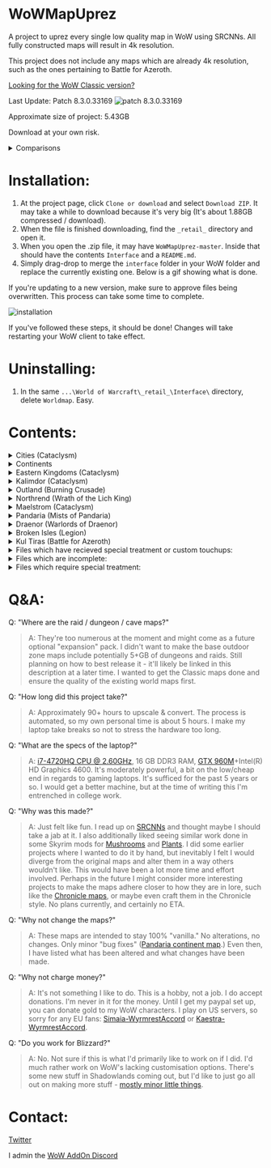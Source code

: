 # WoWMapUprez
A project to uprez every single low quality map in WoW using SRCNNs. All fully constructed maps will result in 4k resolution.

This project does not include any maps which are already 4k resolution, such as the ones pertaining to Battle for Azeroth.

[logo]: https://wow.zamimg.com/images/icons/expansions/bfa.png

[Looking for the WoW Classic version?](https://github.com/keyboardturner/WoWMapUprezClassic)

Last Update:  Patch 8.3.0.33169 ![patch 8.3.0.33169][logo]


<!-- What's new in Shadowlands Patch 9.0.n? -->
<!-- dropdown -->
<!-- BFA → Shadowlands Patch: link -->
<!-- Only install this if you are updating from patch 8.3.0 to 9.0.n -->

Approximate size of project: 5.43GB

Download at your own risk.

<details>
	<summary>Comparisons</summary>
	<img src="https://i.imgur.com/ZR8QOmt.png">
	<img src="https://i.imgur.com/LxaVbIH.png">
	<img src="https://i.imgur.com/i2MhB0D.png">
</details>

# Installation:

1. At the project page, click `Clone or download` and select `Download ZIP`. It may take a while to download because it's very big (It's about 1.88GB compressed / download).
2. When the file is finished downloading, find the `_retail_` directory and open it.
3. When you open the .zip file, it may have `WoWMapUprez-master`. Inside that should have the contents `Interface` and a `README.md`.
4. Simply drag-drop to merge the `interface` folder in your WoW folder and replace the currently existing one. Below is a gif showing what is done.

If you're updating to a new version, make sure to approve files being overwritten. This process can take some time to complete.

![installation](https://cdn.discordapp.com/attachments/674816552595488778/674845234047221780/2020-02-05_21-01-02.gif)

If you've followed these steps, it should be done! Changes will take restarting your WoW client to take effect.

# Uninstalling:

1. In the same `...\World of Warcraft\_retail_\Interface\` directory, delete `Worldmap`. Easy.

# Contents:
<details>
	<summary>Cities (Cataclysm)</summary>
	
	AshranAllianceFactionHub (Stormshield)
	AshranHordeFactionHub (Warspear)
	Dalaran (Wrath_1)
	Dalaran7 (Legion_1)
	Dalaran70 (Legion_2)
	DalaranCity (Wrath_2)
	Darnassus
	GilneasCity
	Ironforge
	Orgrimmar
	ShattrathCity
	SilvermoonCity
	StormwindCity
	TheExodar
	ThunderBluff
	Undercity
	ShrineofTwoMoons
	ShrineofSevenStars
</details>
<details>
	<summary>Continents</summary>

	TheMaelstromContinent
	Pandaria
	Draenor
	BrokenIsles
</details>
<details>
	<summary>Eastern Kingdoms (Cataclysm)</summary>
	
	Arathi
	Arathi_Terrain1
	Badlands
	BlastedLands
	BlastedLands_Terrain1
	BurningSteppes
	DeadwindPass
	DeathknellStart
	DunMorogh
	DunMoroghScenario
	Duskwood
	EasternPlaguelands
	Elwynn
	EversongWoods
	Ghostlands
	Gilneas
	Gilneas_terrain1
	Gilneas_terrain2
	GilneasCity
	GilneasDreamway
	HillsbradFoothills
	Hilsbrad
	Hinterlands
	Lochmodan
	Redridge
	RuinsOfGilneas
	RuinsofGilneasCity
	ScarletEnclave
	SearingGorge
	Silverpine
	Stranglethorn
	StranglethornJungle
	StranglethornVale
	Sunwell
	SwampOfSorrows
	TheCapeofStranglethorn
	Tirisfal
	Tirisfal_terrain1
	TolBarad
	TolBaradDailyArea
	TolBaradWarlockScenario
	TwilightHighlands
	TwilightHighlands_terrain1
	Vashjir
	VashjirDepths
	VashjirKelpForest
	VashjirRuins
	WesternPlaguelands
	Westfall
	Wetlands
</details>
<details>
	<summary>Kalimdor (Cataclysm)</summary>
	
	AhnQirajTheFallenKingdom
	AmmenValeStart
	Ashenvale
	Aszhara
	AzuremystIsle
	AzuremystIsleScenario
	Barrens
	BloodmystIsle
	CampNaracheStart
	Darkshore
	DarkshoreOutdoor (8.1.0 Darkshore)
	Desolace
	Durotar
	Dustwallow
	Dustwallow_terrain1
	DustwallowMarshScenario
	DustwallowMarshScenarioAlliance
	EchoIslesStart
	Felwood
	Feralas
	Hyjal
	Hyjal_terrain1
	MoltenFront
	Moonglade
	Mulgore
	ShadowglenStart
	Silithus
	Silithus_Terrain1
	SouthernBarrens
	StonetalonMountains
	Tanaris
	Teldrassil
	Thousandneedles
	ThreatUldum
	ThreatValeofEternalBlossoms
	Uldum
	Uldum_terrain1
	UngoroCraterr
	ValleyofTrialsStart
	Winterspring
</details>
<details>
	<summary>Outland (Burning Crusade)</summary>
	
	BladesEdgeMountains
	Hellfire
	Nagrand
	Netherstorm
	ShadowmoonValley
	TerokkarForest
	Zangarmarsh
</details>
<details>
	<summary>Northrend (Wrath of the Lich King)</summary>
	
	BoreanTundra
	CrystalSongForest
	Dragonblight
	GrizzlyHills
	HowlingFjord
	HrothgarsLanding
	IcecrownGlacier
	LakeWintergrasp
	SholazarBasin
	TheStormPeaks
	ZulDrak
</details>
<details>
	<summary>Maelstrom (Cataclysm)</summary>
	
	DarkmoonFaireIsland
	Deepholm
	DeepholmShamanAcquisition
	Kezan
	TheLostIsles
	TheLostIsles_terrain1
	TheLostIsles_terrain2
	TheMaelstrom
</details>
<details>
	<summary>Pandaria (Mists of Pandaria)</summary>
	
	DreadWastes
	IsleofGiants
	IsleoftheThunderKing
	IsleoftheThunderKingScenario
	Krasarang
	Krasarang_Terrain1
	KunLaiSummit
	TheHiddenPass (The Veiled Stair)
	TheJadeForest
	TheWanderingIsle
	TimelessIsle
	TownlongWastes (Townlong Steppes)
	ValeofEternalBlossoms
	ValleyoftheFourWinds
</details>
<details>
	<summary>Draenor (Warlords of Draenor)</summary>

	Ashran
	FrostfireRidge
	Gorgrond
	GorgrondScenario
	NagrandDraenor
	ShadowmoonValleyDR
	SpiresOfArak
	Talador
	TanaanJungle
	TanaanJungleIntro
</details>
<details>
	<summary>Broken Isles (Legion)</summary>
	
	Argus
	ArgusCore (Antoran Wastes)
	ArgusMacAree
	ArgusSurface (Krokuun)
	Azsuna
	AszunaDungeonExterior
	BrokenShore
	BrokenShoreIntro
	BrokenShorePaladin
	Helheim
	HighMountain
	Stormheim
	Suramar
	SuramarNoblesDistrict
	ThunderTotem
	ValSharah
</details>
<details>
	<summary>Kul Tiras (Battle for Azeroth)</summary>
	
	PrisonDungeon (Tol Dagor Exterior) blp+png
</details>
<details>
	<summary>Files which have recieved special treatment or custom touchups:</summary>
	
	Thunder Bluff
	Pandaria Continent
</details>

<details>
	<summary>Files which are incomplete:</summary>
	
	--Dungeons - intended for new project
	--Order Halls - intended for new project
</details>
<details>
	<summary>Files which require special treatment:</summary>
	
	[N/A]
</details>

# Q&A:

Q: "Where are the raid / dungeon / cave maps?"

> A: They're too numerous at the moment and might come as a future optional "expansion" pack. I didn't want to make the base outdoor zone maps include potentially 5+GB of dungeons and raids. Still planning on how to best release it - it'll likely be linked in this description at a later time. I wanted to get the Classic maps done and ensure the quality of the existing world maps first.

Q: "How long did this project take?"

> A: Approximately 90+ hours to upscale & convert. The process is automated, so my own personal time is about 5 hours. I make my laptop take breaks so not to stress the hardware too long.

Q: "What are the specs of the laptop?"

> A: [i7-4720HQ CPU @ 2.60GHz](https://www.cpubenchmark.net/cpu.php?cpu=Intel+Core+i7-4720HQ+%40+2.60GHz&id=2448), 16 GB DDR3 RAM, [GTX 960M](https://www.videocardbenchmark.net/gpu.php?gpu=GeForce+GTX+960M&id=3176)+Intel(R) HD Graphics 4600. It's moderately powerful, a bit on the low/cheap end in regards to gaming laptops. It's sufficed for the past 5 years or so. I would get a better machine, but at the time of writing this I'm entrenched in college work.

Q: "Why was this made?"

> A: Just felt like fun. I read up on [SRCNNs](http://mmlab.ie.cuhk.edu.hk/projects/SRCNN.html) and thought maybe I should take a jab at it. I also additionally liked seeing similar work done in some Skyrim mods for [Mushrooms](https://www.nexusmods.com/skyrimspecialedition/mods/26103?tab=images) and [Plants](https://www.nexusmods.com/skyrimspecialedition/mods/26104?tab=images). I did some earlier projects where I wanted to do it by hand, but inevitably I felt I would diverge from the original maps and alter them in a way others wouldn't like. This would have been a lot more time and effort involved. Perhaps in the future I might consider more interesting projects to make the maps adhere closer to how they are in lore, such like the [Chronicle maps](https://i.imgur.com/35Y0pdi.jpg), or maybe even craft them in the Chronicle style. No plans currently, and certainly no ETA.

Q: "Why not change the maps?"

> A: These maps are intended to stay 100% "vanilla." No alterations, no changes. Only minor "bug fixes" ([Pandaria continent map](https://twitter.com/keyboardturn/status/1218823545028927489).) Even then, I have listed what has been altered and what changes have been made.

Q: "Why not charge money?"

> A: It's not something I like to do. This is a hobby, not a job. I do accept donations. I'm never in it for the money. Until I get my paypal set up, you can donate gold to my WoW characters. I play on US servers, so sorry for any EU fans: [Simaia-WyrmrestAccord](https://worldofwarcraft.com/en-us/character/us/wyrmrest-accord/simaia) or [Kaestra-WyrmrestAccord](https://worldofwarcraft.com/en-us/character/us/wyrmrest-accord/kaestra).

Q: "Do you work for Blizzard?"

> A: No. Not sure if this is what I'd primarily like to work on if I did. I'd much rather work on WoW's lacking customisation options. There's some new stuff in Shadowlands coming out, but I'd like to just go all out on making more stuff - [mostly minor little things](https://twitter.com/keyboardturn/status/1197625790671622146).

# Contact:

[Twitter](https://twitter.com/keyboardturn)

I admin the [WoW AddOn Discord](http://discord.gg/sXy46yZ)
